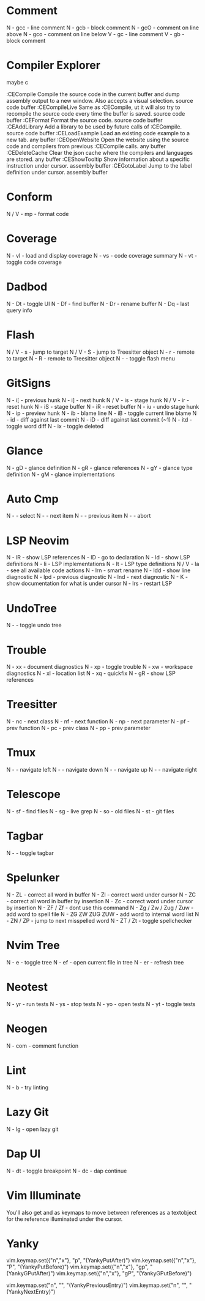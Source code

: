 # Comment

N - gcc - line comment
N - gcb - block comment
N - gcO - comment on line above
N - gco - comment on line below
V - gc - line comment
V - gb - block comment

# Compiler Explorer

maybe c

:CECompile Compile the source code in the current buffer and dump assembly output to a new window. Also accepts a visual selection. source code buffer
:CECompileLive Same as :CECompile, ut it will also try to recompile the source code every time the buffer is saved. source code buffer
:CEFormat Format the source code. source code buffer
:CEAddLibrary Add a library to be used by future calls of :CECompile. source code buffer
:CELoadExample Load an existing code example to a new tab. any buffer
:CEOpenWebsite Open the website using the source code and compilers from previous :CECompile calls. any buffer
:CEDeleteCache Clear the json cache where the compilers and languages are stored. any buffer
:CEShowTooltip Show information about a specific instruction under cursor. assembly buffer
:CEGotoLabel Jump to the label definition under cursor. assembly buffer

# Conform

N / V - <leader>mp - format code

# Coverage

N - <leader>vl - load and display coverage
N - <leader>vs - code coverage summary
N - <leader>vt - toggle code coverage

# Dadbod

N - <leader>Dt - toggle UI
N - <leader>Df - find buffer
N - <leader>Dr - rename buffer
N - <leader>Dq - last query info

# Flash

N / V - s - jump to target
N / V - S - jump to Treesitter object
N - r - remote to target
N - R - remote to Treesitter object
N - <C-s> - toggle flash menu

# GitSigns

N - <leader>i[ - previous hunk
N - <leader>i] - next hunk
N / V - <leader>is - stage hunk
N / V - <leader>ir - reset hunk
N - <leader>iS - stage buffer
N - <leader>iR - reset buffer
N - <leader>iu - undo stage hunk
N - <leader>ip - preview hunk
N - <leader>ib - blame line
N - <leader>iB - toggle current line blame
N - <leader>id - diff against last commit
N - <leader>iD - diff against last commit (~1)
N - <leader>itd - toggle word diff
N - <leader>ix - toggle deleted

# Glance

N - gD - glance definition
N - gR - glance references
N - gY - glance type definition
N - gM - glance implementations

# Auto Cmp

N - <Tab> - select
N - <C-q> - next item
N - <C-w> - previous item
N - <C-e> - abort

# LSP Neovim

N - <leader>lR - show LSP references
N - <leader>lD - go to declaration
N - <leader>ld - show LSP definitions
N - <leader>li - LSP implementations
N - <leader>lt - LSP type definitions
N / V - <leader>la - see all available code actions
N - <leader>lrn - smart rename
N - <leader>ldd - show line diagnostic
N - <leader>lpd - previous diagnostic
N - <leader>lnd - next diagnostic
N - K - show documentation for what is under cursor
N - <leader>lrs - restart LSP

# UndoTree

N - <leader><F5> - toggle undo tree

# Trouble

N - <leader>xx - document diagnostics
N - <leader>xp - toggle trouble
N - <leader>xw - workspace diagnostics
N - <leader>xl - location list
N - <leader>xq - quickfix
N - gR - show LSP references

# Treesitter

N - <leader>nc - next class
N - <leader>nf - next function
N - <leader>np - next parameter
N - <leader>pf - prev function
N - <leader>pc - prev class
N - <leader>pp - prev parameter

# Tmux

N - <C-h> - navigate left
N - <C-j> - navigate down
N - <C-k> - navigate up
N - <C-l> - navigate right

# Telescope

N - <leader>sf - find files
N - <leader>sg - live grep
N - <leader>so - old files
N - <leader>st - git files

# Tagbar

N - <F4> - toggle tagbar

# Spelunker

N - ZL - correct all word in buffer
N - Zl - correct word under cursor
N - ZC - correct all word in buffer by insertion
N - Zc - correct word under cursor by insertion
N - ZF / Zf - dont use this command
N - Zg / Zw / Zug / Zuw - add word to spell file
N - ZG ZW ZUG ZUW - add word to internal word list
N - ZN / ZP - jump to next misspelled word
N - ZT / Zt - toggle spellchecker

# Nvim Tree

N - <leader>e - toggle tree
N - <leader>ef - open current file in tree
N - <leader>er - refresh tree

# Neotest

N - <leader>yr - run tests
N - <leader>ys - stop tests
N - <leader>yo - open tests
N - <leader>yt - toggle tests

# Neogen

N - <leader>com - comment function

# Lint

N - <leader>b - try linting

# Lazy Git

N - <leader>lg - open lazy git

# Dap UI

N - <leader>dt - toggle breakpoint
N - <leader>dc - dap continue

# Vim Illuminate

You'll also get <a-n> and <a-p> as keymaps to move between references
<a-i> as a textobject for the reference illuminated under the cursor.

# Yanky

vim.keymap.set({"n","x"}, "p", "<Plug>(YankyPutAfter)")
vim.keymap.set({"n","x"}, "P", "<Plug>(YankyPutBefore)")
vim.keymap.set({"n","x"}, "gp", "<Plug>(YankyGPutAfter)")
vim.keymap.set({"n","x"}, "gP", "<Plug>(YankyGPutBefore)")

vim.keymap.set("n", "<c-p>", "<Plug>(YankyPreviousEntry)")
vim.keymap.set("n", "<c-n>", "<Plug>(YankyNextEntry)")
